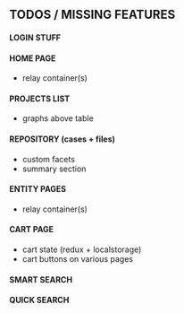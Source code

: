 ## TODOS / MISSING FEATURES

#### LOGIN STUFF

#### HOME PAGE
* relay container(s)

#### PROJECTS LIST
* graphs above table

#### REPOSITORY (cases + files)
* custom facets
* summary section

#### ENTITY PAGES
* relay container(s)

#### CART PAGE
* cart state (redux + localstorage)
* cart buttons on various pages

#### SMART SEARCH

#### QUICK SEARCH
